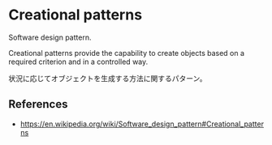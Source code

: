 # Creational patterns

Software design pattern.

Creational patterns provide the capability to create objects based on a required criterion and in a controlled way.

状況に応じてオブジェクトを生成する方法に関するパターン。

## References

* https://en.wikipedia.org/wiki/Software_design_pattern#Creational_patterns

